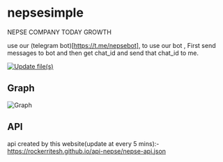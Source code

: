 # nepsesimple
NEPSE COMPANY TODAY GROWTH 

use our (telegram bot)[https://t.me/nepsebot], to use our bot , First send messages to bot and then get chat_id and send that chat_id to me.

[![Update file(s)](https://github.com/rockerritesh/nepsesimple/actions/workflows/update.yml/badge.svg)](https://github.com/rockerritesh/nepsesimple/actions/workflows/update.yml)

## Graph

![Graph](https://github.com/rockerritesh/nepsesimple/raw/main/graph.png)

## API

api created by this website(update at every 5 mins):- https://rockerritesh.github.io/api-nepse/nepse-api.json

